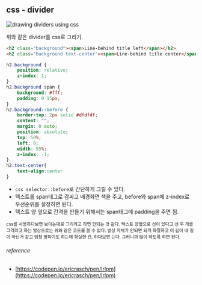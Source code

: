 ## css - divider


![drawing dividers using css](https://i.imgur.com/bWjgcfZ.png)

위와 같은 divider를 css로 그리기.

```html
<h2 class="background"><span>Line-behind title left</span></h2>
<h2 class="background text-center"><span>Line-behind title center</span></h2>
```

```css
h2.background {
    position: relative;
    z-index: 1;     
}
h2.background span {
    background: #fff;
    padding: 0 15px;
}
h2.background::before {
    border-top: 2px solid #dfdfdf;
    content: "";
    margin: 0 auto;
    position: absolute;
    top: 50%;
    left: 0;
    width: 95%;
    z-index: -1; 
}
h2.text-center{
    text-align:center
}
```


* `css selector::before`로 간단하게 그릴 수 있다.
* 텍스트를 span태그로 감싸고 배경화면 색을 주고, before와 span에 z-index로 우선순위를 설정하면 된다.
* 텍스트 양 옆으로 간격을 만들기 위해서는 span태그에 padding을 주면 됨.

<sub>css를 사용하다보면 보이는대로 그리려고 하면 안되는 것 같다. 텍스트 양옆으로 선이 있다고 선 두 개를 그리려고 하는 발상으로는 위와 같은 코드를 쓸 수 없다. 
발상 자체가 안되면 되게 좌절하고 이 길이 내 길이 아닌거 같고 엄청 땅파기도 하는데 확실한 건, 하다보면 는다. 그러니까 많이 하도록 하면 된다.</sub>

###### reference
* [https://codepen.io/ericrasch/pen/Irlpm](https://codepen.io/ericrasch/pen/Irlpm)
